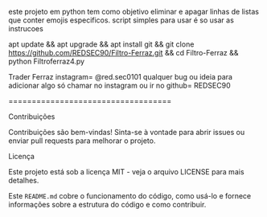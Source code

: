 este projeto em python tem como objetivo eliminar e apagar
 linhas de listas que conter emojis especificos.
script simples para usar é so usar as instrucoes

apt update && apt upgrade && apt install git && git clone https://github.com/REDSEC90/Filtro-Ferraz.git && cd Filtro-Ferraz && python Filtroferraz4.py

Trader Ferraz 
instagram= @red.sec0101
qualquer bug ou ideia para adicionar algo só chamar no instagram ou ir no github= REDSEC90

===================================


Contribuições

Contribuições são bem-vindas! Sinta-se à vontade para abrir issues ou enviar pull requests para melhorar o projeto.

Licença

Este projeto está sob a licença MIT - veja o arquivo LICENSE para mais detalhes.

Este `README.md` cobre o funcionamento do código, como usá-lo e fornece informações sobre a estrutura do código e como contribuir.



